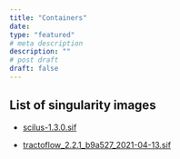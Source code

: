 ```yaml
---
title: "Containers"
date:
type: "featured"
# meta description
description: ""
# post draft
draft: false
---
```


## List of singularity images

- <a href="containers/scilus-1.3.0.sif" download="containers/scilus-1.3.0.sif">scilus-1.3.0.sif</a>

- <a href="containers/tractoflow_2.2.1_b9a527_2021-04-13.sif" download="containers/tractoflow_2.2.1_b9a527_2021-04-13.sif">tractoflow_2.2.1_b9a527_2021-04-13.sif</a>
